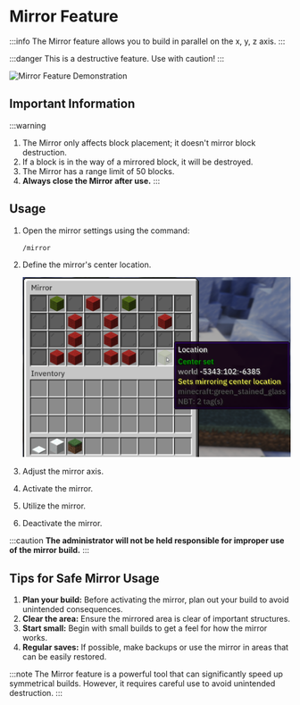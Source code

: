 ﻿# Mirror Feature

:::info
The Mirror feature allows you to build in parallel on the x, y, z axis.
:::

:::danger
This is a destructive feature. Use with caution!
:::

![Mirror Feature Demonstration](https://file.notion.so/f/f/71138f3d-d8e3-416d-bd4d-97420409f3cb/eb7cbad4-1906-4d62-beed-ca8249c55aa9/javaw_lVPDxGV1pt.gif?table=block&id=d819e603-af17-4f01-953a-40ea75448e73&spaceId=71138f3d-d8e3-416d-bd4d-97420409f3cb&expirationTimestamp=1722960000000&signature=pMTgc0hU-JWnKHiMcqB3Mt8MyjtLklKkXsg-5SFxIgk)

## Important Information

:::warning
1. The Mirror only affects block placement; it doesn't mirror block destruction.
2. If a block is in the way of a mirrored block, it will be destroyed.
3. The Mirror has a range limit of 50 blocks.
4. **Always close the Mirror after use.**
   :::

## Usage

1. Open the mirror settings using the command:
   ```
   /mirror
   ```

2. Define the mirror's center location.

   ![Mirror Center Location](./img/mirror/mirrorCenterSet.png)

3. Adjust the mirror axis.

4. Activate the mirror.

5. Utilize the mirror.

6. Deactivate the mirror.

:::caution
**The administrator will not be held responsible for improper use of the mirror build.**
:::

## Tips for Safe Mirror Usage

1. **Plan your build:** Before activating the mirror, plan out your build to avoid unintended consequences.
2. **Clear the area:** Ensure the mirrored area is clear of important structures.
3. **Start small:** Begin with small builds to get a feel for how the mirror works.
4. **Regular saves:** If possible, make backups or use the mirror in areas that can be easily restored.

:::note
The Mirror feature is a powerful tool that can significantly speed up symmetrical builds. However, it requires careful use to avoid unintended destruction.
:::